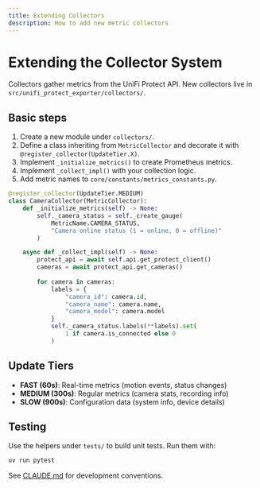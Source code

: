```yaml
---
title: Extending Collectors
description: How to add new metric collectors
---
```


# Extending the Collector System

Collectors gather metrics from the UniFi Protect API. New collectors live in `src/unifi_protect_exporter/collectors/`.

## Basic steps
1. Create a new module under `collectors/`.
2. Define a class inheriting from `MetricCollector` and decorate it with `@register_collector(UpdateTier.X)`.
3. Implement `_initialize_metrics()` to create Prometheus metrics.
4. Implement `_collect_impl()` with your collection logic.
5. Add metric names to `core/constants/metrics_constants.py`.

```python
@register_collector(UpdateTier.MEDIUM)
class CameraCollector(MetricCollector):
    def _initialize_metrics(self) -> None:
        self._camera_status = self._create_gauge(
            MetricName.CAMERA_STATUS, 
            "Camera online status (1 = online, 0 = offline)"
        )

    async def _collect_impl(self) -> None:
        protect_api = await self.api.get_protect_client()
        cameras = await protect_api.get_cameras()
        
        for camera in cameras:
            labels = {
                "camera_id": camera.id,
                "camera_name": camera.name,
                "camera_model": camera.model
            }
            self._camera_status.labels(**labels).set(
                1 if camera.is_connected else 0
            )
```

## Update Tiers
- **FAST (60s)**: Real-time metrics (motion events, status changes)
- **MEDIUM (300s)**: Regular metrics (camera stats, recording info)
- **SLOW (900s)**: Configuration data (system info, device details)

## Testing
Use the helpers under `tests/` to build unit tests. Run them with:
```bash
uv run pytest
```

See [CLAUDE.md](../CLAUDE.md) for development conventions.
